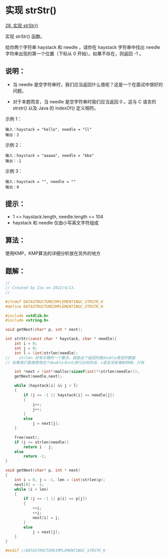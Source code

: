 # 实现 strStr()

[28. 实现 strStr()](https://leetcode-cn.com/problems/implement-strstr/)

实现 strStr() 函数。

给你两个字符串 haystack 和 needle ，请你在 haystack 字符串中找出 needle 字符串出现的第一个位置（下标从 0 开始）。如果不存在，则返回  -1 。

## 说明：

- 当 needle 是空字符串时，我们应当返回什么值呢？这是一个在面试中很好的问题。

- 对于本题而言，当 needle 是空字符串时我们应当返回 0 。这与 C 语言的 strstr() 以及 Java 的 indexOf() 定义相符。




示例 1：

```
输入：haystack = "hello", needle = "ll"
输出：2
```

示例 2：

```
输入：haystack = "aaaaa", needle = "bba"
输出：-1
```

示例 3：

```
输入：haystack = "", needle = ""
输出：0
```

## 提示：

- 1 <= haystack.length, needle.length <= 104
- haystack 和 needle 仅由小写英文字符组成

## 算法：

使用KMP，KMP算法的详细分析放在另外的地方

## 题解：

```c
//
// Created by Zza on 2022/4/13.
//

#ifndef DATASTRUCTUREIMPLEMENTINGC_STRSTR_H
#define DATASTRUCTUREIMPLEMENTINGC_STRSTR_H

#include <stdlib.h>
#include <string.h>

void getNext(char* p, int * next);

int strStr(const char * haystack, char * needle){
    int i = 0;
    int j = 0;
    int l = (int)strlen(needle);
//    strlen 非常关键的一个要点，就是这个返回的是double类型的数据
// 如果我们直接使用这个double与int进行比较的话，c语言没有强制转换，只有

    int *next = (int*)malloc(sizeof(int)*(strlen(needle)));
    getNext(needle,next);

    while (haystack[i] && j < l)
    {
        if (j == -1 || haystack[i] == needle[j])
        {
            i++;
            j++;
        }
        else
            j = next[j];
    }

    free(next);
    if (j >= strlen(needle))
        return i - j;
    else
        return -1;
}

void getNext(char* p, int * next)
{
    int i = 0, j = -1, len = (int)strlen(p);
    next[0] = -1;
    while (i < len)
    {
        if (j == -1 || p[i] == p[j])
        {
            ++i;
            ++j;
            next[i] = j;
        }
        else
            j = next[j];
    }
}

#endif //DATASTRUCTUREIMPLEMENTINGC_STRSTR_H
```